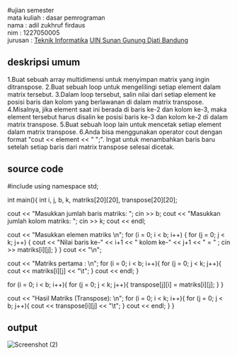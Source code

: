 #ujian semester 
<br>mata kuliah  : dasar pemrograman
<br>nama         : adil zukhruf firdaus
<br>nim          : 1227050005
<br>jurusan      : [Teknik Informatika](http://if.uinsgd.ac.id/) [UIN Sunan Gunung Djati Bandung](https://uinsgd.ac.id/) 

## deskripsi umum
1.Buat sebuah array multidimensi untuk menyimpan matrix yang ingin ditranspose.
2.Buat sebuah loop untuk mengelilingi setiap element dalam matrix tersebut.
3.Dalam loop tersebut, salin nilai dari setiap element ke posisi baris dan kolom yang berlawanan di dalam matrix transpose.
4.Misalnya, jika element saat ini berada di baris ke-2 dan kolom ke-3, maka element tersebut harus disalin ke posisi baris ke-3 dan kolom ke-2 di dalam matrix transpose.
5.Buat sebuah loop lain untuk mencetak setiap element dalam matrix transpose.
6.Anda bisa menggunakan operator cout dengan format "cout << element << " ";". Ingat untuk menambahkan baris baru setelah setiap baris dari matrix transpose selesai dicetak.

## source code
#include <iostream>
using namespace std;

int main(){
	int i, j, b, k, matriks[20][20], transpose[20][20];

  cout << "Masukkan jumlah baris matriks: ";
  cin >> b;
  cout << "Masukkan jumlah kolom matriks: ";
  cin >> k;
  cout << endl;

  cout << "Masukkan elemen matriks \n";
  for (i = 0; i < b; i++) {
    for (j = 0; j < k; j++) {
      cout << "Nilai baris ke-" << i+1 << " kolom ke-" << j+1 << " = " ;
	  cin  >> matriks[i][j];
    }
  }
  cout << "\n";

  cout << "Matriks pertama : \n";
  for (i = 0; i < b; i++){
    for (j = 0; j < k; j++){
      cout << matriks[i][j] << "\t";
    }
    cout << endl;
  }
  
  
  for (i = 0; i < b; i++){
    for (j = 0; j < k; j++){
      transpose[j][i] = matriks[i][j];
    }
  }

  cout << "Hasil Matriks (Transpose): \n";
  for (i = 0; i < k; i++){
    for (j = 0; j < b; j++){
      cout << transpose[i][j] << "\t";
    }
    cout << endl;
  }
}

## output
![Screenshot (2)](https://user-images.githubusercontent.com/121107393/208690663-e76173e5-4c3d-45ea-b856-008eaffe4961.png)
